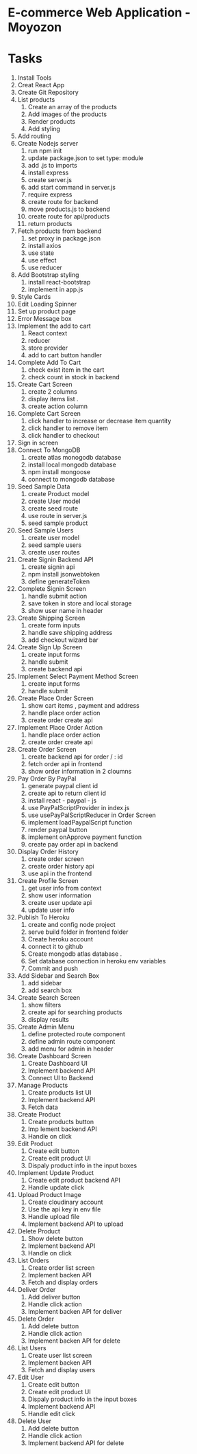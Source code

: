 # E-commerce Web Application - Moyozon

# Tasks

1. Install Tools
2. Creat React App
3. Create Git Repository
4. List products
   1. Create an array of the products
   2. Add images of the products
   3. Render products
   4. Add styling
5. Add routing
6. Create Nodejs server
   1. run npm init
   2. update package.json to set type: module
   3. add .js to imports
   4. install express
   5. create server.js
   6. add start command in server.js
   7. require express
   8. create route for backend
   9. move products.js to backend
   10. create route for api/products
   11. return products
7. Fetch products from backend
   1. set proxy in package.json
   2. install axios
   3. use state
   4. use effect
   5. use reducer
8. Add Bootstrap styling
   1. install react-bootstrap
   2. implement in app.js
9. Style Cards
10. Edit Loading Spinner
11. Set up product page
12. Error Message box
13. Implement the add to cart
    1. React context
    2. reducer
    3. store provider
    4. add to cart button handler
14. Complete Add To Cart
    1. check exist item in the cart
    2. check count in stock in backend
15. Create Cart Screen
    1. create 2 columns
    2. display items list .
    3. create action column
16. Complete Cart Screen
    1. click handler to increase or decrease item quantity
    2. click handler to remove item
    3. click handler to checkout
17. Sign in screen
18. Connect To MongoDB
    1. create atlas monogodb database
    2. install local mongodb database
    3. npm install mongoose
    4. connect to mongodb database
19. Seed Sample Data
    1. create Product model
    2. create User model
    3. create seed route
    4. use route in server.js
    5. seed sample product
20. Seed Sample Users
    1. create user model
    2. seed sample users
    3. create user routes
21. Create Signin Backend API
    1. create signin api
    2. npm install jsonwebtoken
    3. define generateToken
22. Complete Signin Screen
    1. handle submit action
    2. save token in store and local storage
    3. show user name in header
23. Create Shipping Screen
    1. create form inputs
    2. handle save shipping address
    3. add checkout wizard bar
24. Create Sign Up Screen
    1. create input forms
    2. handle submit
    3. create backend api
25. Implement Select Payment Method Screen
    1. create input forms
    2. handle submit
26. Create Place Order Screen
    1. show cart items , payment and address
    2. handle place order action
    3. create order create api
27. Implement Place Order Action
    1. handle place order action
    2. create order create api
28. Create Order Screen
    1. create backend api for order / : id
    2. fetch order api in frontend
    3. show order information in 2 cloumns
29. Pay Order By PayPal
    1. generate paypal client id
    2. create api to return client id
    3. install react - paypal - js
    4. use PayPalScriptProvider in index.js
    5. use usePayPalScriptReducer in Order Screen
    6. implement loadPaypalScript function
    7. render paypal button
    8. implement onApprove payment function
    9. create pay order api in backend
30. Display Order History
    1. create order screen
    2. create order history api
    3. use api in the frontend
31. Create Profile Screen
    1. get user info from context
    2. show user information
    3. create user update api
    4. update user info
32. Publish To Heroku
    1. create and config node project
    2. serve build folder in frontend folder
    3. Create heroku account
    4. connect it to github
    5. Create mongodb atlas database .
    6. Set database connection in heroku env variables
    7. Commit and push
33. Add Sidebar and Search Box
    1. add sidebar
    2. add search box
34. Create Search Screen
    1. show filters
    2. create api for searching products
    3. display results
35. Create Admin Menu
    1. define protected route component
    2. define admin route component
    3. add menu for admin in header
36. Create Dashboard Screen
    1. Create Dashboard UI
    2. Implement backend API
    3. Connect UI to Backend
37. Manage Products
    1. Create products list UI
    2. Implement backend API
    3. Fetch data
38. Create Product
    1. Create products button
    2. Imp lement backend API
    3. Handle on click
39. Edit Product
    1. Create edit button
    2. Create edit product UI
    3. Dispaly product info in the input boxes
40. Implement Update Product
    1. Create edit product backend API
    2. Handle update click
41. Upload Product Image
    1. Create cloudinary account
    2. Use the api key in env file
    3. Handle upload file
    4. Implement backend API to upload
42. Delete Product
    1. Show delete button
    2. Implement backend API
    3. Handle on click
43. List Orders
    1. Create order list screen
    2. Implement backen API
    3. Fetch and display orders
44. Deliver Order
    1. Add deliver button
    2. Handle click action
    3. Implement backen API for deliver
45. Delete Order
    1. Add delete button
    2. Handle click action
    3. Implement backen API for delete
46. List Users
    1. Create user list screen
    2. Implement backen API
    3. Fetch and display users
47. Edit User
    1. Create edit button
    2. Create edit product UI
    3. Dispaly product info in the input boxes
    4. Implement backend API
    5. Handle edit click
48. Delete User
    1. Add delete button
    2. Handle click action
    3. Implement backend API for delete
